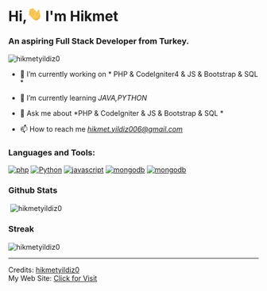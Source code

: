 <h1 align="left">Hi,<img src="https://raw.githubusercontent.com/ABSphreak/ABSphreak/master/gifs/Hi.gif" width="30px" /> I'm Hikmet</h1>
<h3 align="left">An aspiring Full Stack Developer from Turkey.</h3>

<p align="left"> <img src="https://komarev.com/ghpvc/?username=hikmetyildiz0&label=Profile%20views&color=0e75b6&style=flat" alt="hikmetyildiz0" /> </p>

- 🔭 I’m currently working on * PHP  &  CodeIgniter4 &  JS & Bootstrap & SQL  *

- 🌱 I’m currently learning *JAVA,PYTHON*

- 💬 Ask me about *PHP  &  CodeIgniter &  JS & Bootstrap & SQL *

- 📫 How to reach me *hikmet.yildiz006@gmail.com*

<h3 align="left">Languages and Tools:</h3>

<a href="https://www.php.net" target="_blank">
<img src="https://huseyinkarayazim.com.tr/assets/img/php-logo.png" alt="php" width="40" height="40"/></a>
<a href="https://python.org" target="_blank">
<img src="https://huseyinkarayazim.com.tr/assets/img/python-logo.png" alt="Python"width="40" height="40"/></a>
<a href="https://developer.mozilla.org/en-US/docs/Web/JavaScript" target="_blank">
<img src="https://huseyinkarayazim.com.tr/assets/img/javascript-logo.png" alt="javascript" width="40" height="40"/></a> 
<a href="https://www.mongodb.com/" target="_blank">
<img src="https://huseyinkarayazim.com.tr/assets/img/mongodb-logo.png" alt="mongodb" width="40" height="40"/></a>
</a> 
<a href="https://www.mysql.com/" target="_blank">
<img src="https://huseyinkarayazim.com.tr/assets/img/MySQL-Logo.png" alt="mongodb" width="40" height="40"/></a>
 
 
 
 
 
 
 
 
</p>

<h3 align="left">Github Stats </h3>
<p>&nbsp;<img align="center" src="https://github-readme-stats.vercel.app/api?username=hikmetyildiz0&show_icons=true&locale=en" alt="hikmetyildiz0" /></p>

<h3 align="left">Streak</h3>
<p><img align="center" src="https://github-readme-streak-stats.herokuapp.com/?user=hikmetyildiz0&" alt="hikmetyildiz0" /></p>

-----
Credits: [hikmetyildiz0](https://github.com/hikmetyildiz0)<br>
My Web Site: [Click for Visit](https://hikmetyildiz.net/)

